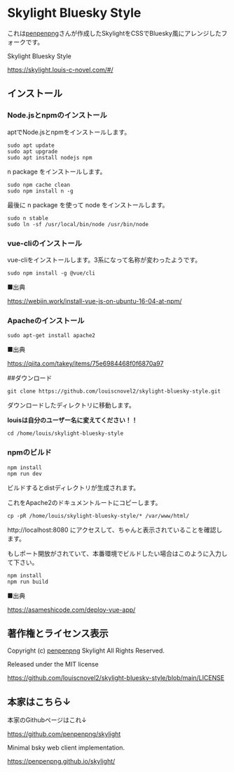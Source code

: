 # Skylight Bluesky Style

これは[penpenpng](https://snort.social/p/npub133vj8ycevdle0cq8mtgddq0xtn34kxkwxvak983dx0u5vhqnycyqj6tcza)さんが作成したSkylightをCSSでBluesky風にアレンジしたフォークです。

Skylight Bluesky Style

https://skylight.louis-c-novel.com/#/

## インストール

### Node.jsとnpmのインストール

aptでNode.jsとnpmをインストールします。

```
sudo apt update
sudo apt upgrade
sudo apt install nodejs npm
```

n package をインストールします。

```
sudo npm cache clean
sudo npm install n -g
```

最後に n package を使って node をインストールします。

```
sudo n stable
sudo ln -sf /usr/local/bin/node /usr/bin/node
```

### vue-cliのインストール

vue-cliをインストールします。3系になって名称が変わったようです。

```
sudo npm install -g @vue/cli
```

■出典

https://webjin.work/install-vue-js-on-ubuntu-16-04-at-npm/

### Apacheのインストール

```
sudo apt-get install apache2
```

■出典

https://qiita.com/takey/items/75e6984468f0f6870a97

##ダウンロード

```
git clone https://github.com/louiscnovel2/skylight-bluesky-style.git
```

ダウンロードしたディレクトリに移動します。

**louisは自分のユーザー名に変えてください！！**

```
cd /home/louis/skylight-bluesky-style
```

### npmのビルド

```
npm install
npm run dev
```

ビルドするとdistディレクトリが生成されます。

これをApache2のドキュメントルートにコピーします。

```
cp -pR /home/louis/skylight-bluesky-style/* /var/www/html/
```

http://localhost:8080 にアクセスして、ちゃんと表示されていることを確認します。

もしポート開放がされていて、本番環境でビルドしたい場合はこのように入力して下さい。

```
npm install
npm run build
```

■出典

https://asameshicode.com/deploy-vue-app/

## 著作権とライセンス表示

Copyright (c) [penpenpng](https://snort.social/p/npub133vj8ycevdle0cq8mtgddq0xtn34kxkwxvak983dx0u5vhqnycyqj6tcza) Skylight All Rights Reserved.

Released under the MIT license

https://github.com/louiscnovel2/skylight-bluesky-style/blob/main/LICENSE

## 本家はこちら↓

本家のGithubページはこれ↓

https://github.com/penpenpng/skylight

Minimal bsky web client implementation.

https://penpenpng.github.io/skylight/

